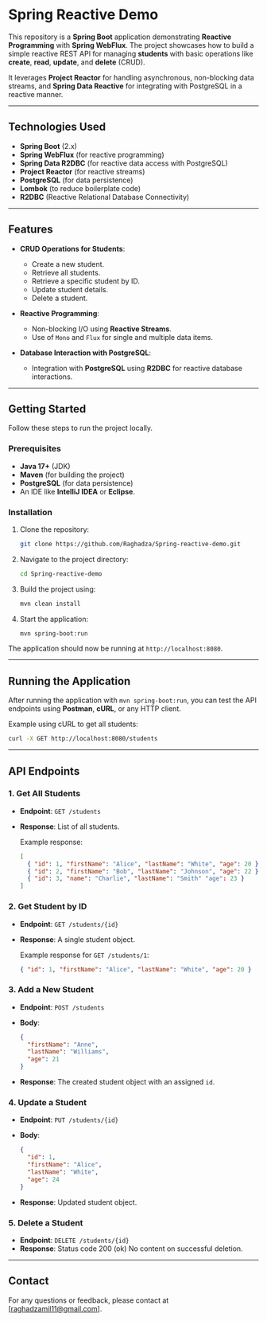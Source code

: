 # Spring Reactive Demo

This repository is a **Spring Boot** application demonstrating **Reactive Programming** with **Spring WebFlux**. The project showcases how to build a simple reactive REST API for managing **students** with basic operations like **create**, **read**, **update**, and **delete** (CRUD).

It leverages **Project Reactor** for handling asynchronous, non-blocking data streams, and **Spring Data Reactive** for integrating with PostgreSQL in a reactive manner.

---

## Technologies Used

- **Spring Boot** (2.x)
- **Spring WebFlux** (for reactive programming)
- **Spring Data R2DBC** (for reactive data access with PostgreSQL)
- **Project Reactor** (for reactive streams)
- **PostgreSQL** (for data persistence)
- **Lombok** (to reduce boilerplate code)
- **R2DBC** (Reactive Relational Database Connectivity)

---

## Features

- **CRUD Operations for Students**:
  - Create a new student.
  - Retrieve all students.
  - Retrieve a specific student by ID.
  - Update student details.
  - Delete a student.

- **Reactive Programming**:
  - Non-blocking I/O using **Reactive Streams**.
  - Use of `Mono` and `Flux` for single and multiple data items.
  
- **Database Interaction with PostgreSQL**:
  - Integration with **PostgreSQL** using **R2DBC** for reactive database interactions.

---

## Getting Started

Follow these steps to run the project locally.

### Prerequisites

- **Java 17+** (JDK)
- **Maven** (for building the project)
- **PostgreSQL** (for data persistence)
- An IDE like **IntelliJ IDEA** or **Eclipse**.

### Installation

1. Clone the repository:

   ```bash
   git clone https://github.com/Raghadza/Spring-reactive-demo.git
   ```

2. Navigate to the project directory:

   ```bash
   cd Spring-reactive-demo
   ```

3. Build the project using:

   ```bash
   mvn clean install
   ```

4. Start the application:

   ```bash
   mvn spring-boot:run
   ```

The application should now be running at `http://localhost:8080`.

---
## Running the Application

After running the application with `mvn spring-boot:run`, you can test the API endpoints using **Postman**, **cURL**, or any HTTP client.

Example using cURL to get all students:

```bash
curl -X GET http://localhost:8080/students
```
---

## API Endpoints

### 1. Get All Students

* **Endpoint**: `GET /students`
* **Response**: List of all students.

  Example response:

  ```json
  [
    { "id": 1, "firstName": "Alice", "lastName": "White", "age": 20 },
    { "id": 2, "firstName": "Bob", "lastName": "Johnson", "age": 22 },
    { "id": 3, "name": "Charlie", "lastName": "Smith" "age": 23 }
  ]
  ```

### 2. Get Student by ID

* **Endpoint**: `GET /students/{id}`
* **Response**: A single student object.

  Example response for `GET /students/1`:

  ```json
  { "id": 1, "firstName": "Alice", "lastName": "White", "age": 20 }
  ```

### 3. Add a New Student

* **Endpoint**: `POST /students`
* **Body**:

  ```json
  {
    "firstName": "Anne",
    "lastName": "Williams",
    "age": 21
  }
  ```
* **Response**: The created student object with an assigned `id`.

### 4. Update a Student

* **Endpoint**: `PUT /students/{id}`
* **Body**:

  ```json
  {
    "id": 1,
    "firstName": "Alice",
    "lastName": "White",
    "age": 24
  }
  ```
* **Response**: Updated student object.

### 5. Delete a Student

* **Endpoint**: `DELETE /students/{id}`
* **Response**: Status code 200 (ok) No content on successful deletion.

---

## Contact

For any questions or feedback, please contact at [raghadzamil11@gmail.com].
